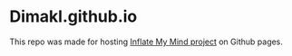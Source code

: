 # Dimakl.github.io
This repo was made for hosting [Inflate My Mind project](https://github.com/Dimakl/Inflate-My-Mind) on Github pages.
